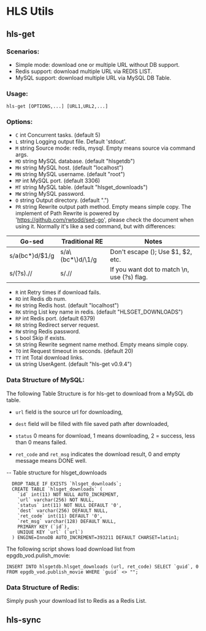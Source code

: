 # HLS Utils

## hls-get

### Scenarios:

   * Simple mode: download one or multiple URL without DB support.
   * Redis support: download multiple URL via REDIS LIST.
   * MySQL support: download multiple URL via MySQL DB Table.

### Usage:

    hls-get [OPTIONS,...] [URL1,URL2,...]

### Options:

- `C` int
      Concurrent tasks. (default 5)
- `L` string
      Logging output file. Default 'stdout'.
- `M` string
      Source mode: redis, mysql. Empty means source via command args.
- `MD` string
      MySQL database. (default "hlsgetdb")
- `MH` string
      MySQL host. (default "localhost")
- `MN` string
      MySQL username. (default "root")
- `MP` int
      MySQL port. (default 3306)
- `MT` string
      MySQL table. (default "hlsget_downloads")
- `MW` string
      MySQL password.
- `O` string
      Output directory. (default ".")
- `PR` string
      Rewrite output path method. Empty means simple copy. 
      The implement of Path Rewrite is powered by 'https://github.com/rwtodd/sed-go', please check the document when using it.
      Normally it's like a sed command, but with differences:
          
| Go-sed          |  Traditional RE   | Notes                             |
| --------------- | ----------------- | --------------------------------- |
|  s/a(bc*)d/$1/g |  s/a\\(bc*\\)d/\1/g | Don't escape (); Use $1, $2, etc. |
|  s/(?s).//      |  s/.//            | If you want dot to match \n, use (?s) flag.  |

- `R` int
      Retry times if download fails.
- `RD` int
      Redis db num.
- `RH` string
      Redis host. (default "localhost")
- `RK` string
      List key name in redis. (default "HLSGET_DOWNLOADS")
- `RP` int
      Redis port. (default 6379)
- `RR` string
      Redirect server request.
- `RW` string
      Redis password.
- `S`  bool
      Skip if exists.
- `SR` string
      Rewrite segment name method. Empty means simple copy.
- `TO` int
      Request timeout in seconds. (default 20)
- `TT` int
      Total download links.
- `UA` string
      UserAgent. (default "hls-get v0.9.4")

### Data Structure of MySQL:

  The following Table Structure is for hls-get to download from a MySQL db table.
  
  - `url` field is the source url for downloading,
  
  - `dest` field will be filled with file saved path after downloaded,
  
  - `status` 0 means for download, 1 means downloading, 2 = success, less than 0 means failed.
  
  - `ret_code` and `ret_msg` indicates the download result, 0 and empty message means DONE well.
 
  -- Table structure for hlsget_downloads
  
      DROP TABLE IF EXISTS `hlsget_downloads`;
      CREATE TABLE `hlsget_downloads` (
        `id` int(11) NOT NULL AUTO_INCREMENT,
        `url` varchar(256) NOT NULL,
        `status` int(11) NOT NULL DEFAULT '0',
        `dest` varchar(256) DEFAULT NULL,
        `ret_code` int(11) DEFAULT '0',
        `ret_msg` varchar(128) DEFAULT NULL,
        PRIMARY KEY (`id`),
        UNIQUE KEY `url` (`url`)
      ) ENGINE=InnoDB AUTO_INCREMENT=393211 DEFAULT CHARSET=latin1;
 
   The following script shows load download list from epgdb_vod.pulish_movie:
  
    INSERT INTO hlsgetdb.hlsget_downloads (url, ret_code) SELECT `guid`, 0 FROM epgdb_vod.publish_movie WHERE `guid` <> "";

### Data Structure of Redis:

  Simply push your download list to Redis as a Redis List.


## hls-sync

